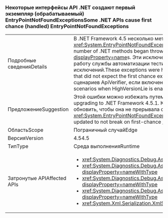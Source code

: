 ### <a name="some-net-apis-cause-first-chance-handled-entrypointnotfoundexceptions"></a><span data-ttu-id="b687b-101">Некоторые интерфейсы API .NET создают первый экземпляр (обрабатываемый) EntryPointNotFoundExceptions</span><span class="sxs-lookup"><span data-stu-id="b687b-101">Some .NET APIs cause first chance (handled) EntryPointNotFoundExceptions</span></span>

|   |   |
|---|---|
|<span data-ttu-id="b687b-102">Подробные сведения</span><span class="sxs-lookup"><span data-stu-id="b687b-102">Details</span></span>|<span data-ttu-id="b687b-103">В .NET Framework 4.5 несколько методов .NET начали создавать первый экземпляр <xref:System.EntryPointNotFoundException?displayProperty=name>.</span><span class="sxs-lookup"><span data-stu-id="b687b-103">In the .NET Framework 4.5, a small number of .NET methods began throwing first chance <xref:System.EntryPointNotFoundException?displayProperty=name>s.</span></span> <span data-ttu-id="b687b-104">Эти исключения обрабатывались в .NET Framework, но могли нарушать работу службы автоматизации тестирования, которая не ожидала первых экземпляров исключений.</span><span class="sxs-lookup"><span data-stu-id="b687b-104">These exceptions were handled within the .NET Framework, but could break test automation that did not expect the first chance exceptions.</span></span> <span data-ttu-id="b687b-105">Те же интерфейсы API препятствуют работе некоторых сценариев ApiVerifier, если включен тест HighVersionLie.</span><span class="sxs-lookup"><span data-stu-id="b687b-105">These same APIs break some ApiVerifier scenarios when HighVersionLie is enabled.</span></span>|
|<span data-ttu-id="b687b-106">Предложение</span><span class="sxs-lookup"><span data-stu-id="b687b-106">Suggestion</span></span>|<span data-ttu-id="b687b-107">Этой ошибки можно избежать путем обновления до .NET Framework 4.5.1.</span><span class="sxs-lookup"><span data-stu-id="b687b-107">This bug can be avoided by upgrading to .NET Framework 4.5.1.</span></span> <span data-ttu-id="b687b-108">Кроме того, службу автоматизации тестирования можно обновить, чтобы она не прерывала свое выполнение при создании первого экземпляра <xref:System.EntryPointNotFoundException?displayProperty=name>.</span><span class="sxs-lookup"><span data-stu-id="b687b-108">Alternatively, test automation can be updated to not break on first-chance <xref:System.EntryPointNotFoundException?displayProperty=name>s.</span></span>|
|<span data-ttu-id="b687b-109">Область</span><span class="sxs-lookup"><span data-stu-id="b687b-109">Scope</span></span>|<span data-ttu-id="b687b-110">Пограничный случай</span><span class="sxs-lookup"><span data-stu-id="b687b-110">Edge</span></span>|
|<span data-ttu-id="b687b-111">Версия</span><span class="sxs-lookup"><span data-stu-id="b687b-111">Version</span></span>|<span data-ttu-id="b687b-112">4.5</span><span class="sxs-lookup"><span data-stu-id="b687b-112">4.5</span></span>|
|<span data-ttu-id="b687b-113">Тип</span><span class="sxs-lookup"><span data-stu-id="b687b-113">Type</span></span>|<span data-ttu-id="b687b-114">Среда выполнения</span><span class="sxs-lookup"><span data-stu-id="b687b-114">Runtime</span></span>|
|<span data-ttu-id="b687b-115">Затронутые API</span><span class="sxs-lookup"><span data-stu-id="b687b-115">Affected APIs</span></span>|<ul><li><xref:System.Diagnostics.Debug.Assert(System.Boolean)?displayProperty=nameWithType></li><li><xref:System.Diagnostics.Debug.Assert(System.Boolean,System.String)?displayProperty=nameWithType></li><li><xref:System.Diagnostics.Debug.Assert(System.Boolean,System.String,System.String)?displayProperty=nameWithType></li><li><xref:System.Diagnostics.Debug.Assert(System.Boolean,System.String,System.String,System.Object[])?displayProperty=nameWithType></li><li><xref:System.Xml.Serialization.XmlSerializer.%23ctor(System.Type)?displayProperty=nameWithType></li></ul>|


